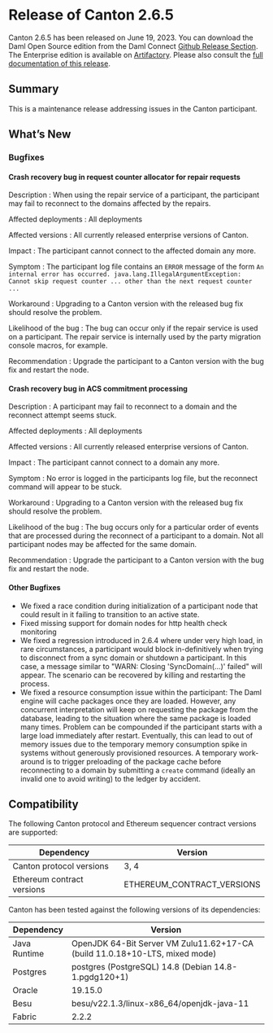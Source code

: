 # Release of Canton 2.6.5

Canton 2.6.5 has been released on June 19, 2023. You can download the Daml Open Source edition from the Daml Connect [Github Release Section](https://github.com/digital-asset/daml/releases/tag/v2.6.5). The Enterprise edition is available on [Artifactory](https://digitalasset.jfrog.io/artifactory/canton-enterprise/canton-enterprise-2.6.5.zip).
Please also consult the [full documentation of this release](https://docs.daml.com/2.6.5/canton/about.html).

## Summary

This is a maintenance release addressing issues in the Canton participant.

## What’s New

### Bugfixes

#### Crash recovery bug in request counter allocator for repair requests

Description
: When using the repair service of a participant, the participant may fail to reconnect to the domains affected by the repairs.

Affected deployments
: All deployments

Affected versions
: All currently released enterprise versions of Canton.

Impact
: The participant cannot connect to the affected domain any more.

Symptom
: The participant log file contains an `ERROR` message of the form
`An internal error has occurred. java.lang.IllegalArgumentException: Cannot skip request counter ... other than the next request counter ...`

Workaround
: Upgrading to a Canton version with the released bug fix should resolve the problem.

Likelihood of the bug
: The bug can occur only if the repair service is used on a participant.
The repair service is internally used by the party migration console macros, for example.

Recommendation
: Upgrade the participant to a Canton version with the bug fix and restart the node.

#### Crash recovery bug in ACS commitment processing

Description
: A participant may fail to reconnect to a domain and the reconnect attempt seems stuck.

Affected deployments
: All deployments

Affected versions
: All currently released enterprise versions of Canton.

Impact
: The participant cannot connect to a domain any more.

Symptom
: No error is logged in the participants log file, but the reconnect command will appear to be stuck.

Workaround
: Upgrading to a Canton version with the released bug fix should resolve the problem.

Likelihood of the bug
: The bug occurs only for a particular order of events that are processed during the reconnect of a participant to a domain.
Not all participant nodes may be affected for the same domain.

Recommendation
: Upgrade the participant to a Canton version with the bug fix and restart the node.


#### Other Bugfixes

- We fixed a race condition during initialization of a participant node that could result in it failing to transition to an active state.
- Fixed missing support for domain nodes for http health check monitoring
- We fixed a regression introduced in 2.6.4 where under very high load, in rare circumstances, a participant would block in-definitively when trying to disconnect from a sync domain or shutdown a participant.
  In this case, a message similar to "WARN: Closing 'SyncDomain(...)' failed" will appear. The scenario can be recovered by killing and restarting the process.
- We fixed a resource consumption issue within the participant: The Daml engine will cache packages
  once they are loaded. However, any concurrent interpretation will keep on requesting the package
  from the database, leading to the situation where the same package is loaded many times.
  Problem can be compounded if the participant starts with a large load immediately after restart.
  Eventually, this can lead to out of memory issues due to the temporary memory consumption spike in systems without generously
  provisioned resources. A temporary work-around is to trigger preloading of the package cache before
  reconnecting to a domain by submitting a `create` command (ideally an invalid one to avoid writing)
  to the ledger by accident.

## Compatibility

The following Canton protocol and Ethereum sequencer contract versions are supported:

| Dependency                 | Version                    |
|----------------------------|----------------------------|
| Canton protocol versions   | 3, 4          |
| Ethereum contract versions | ETHEREUM_CONTRACT_VERSIONS |

Canton has been tested against the following versions of its dependencies:

| Dependency                 | Version                    |
|----------------------------|----------------------------|
| Java Runtime               | OpenJDK 64-Bit Server VM Zulu11.62+17-CA (build 11.0.18+10-LTS, mixed mode)               |
| Postgres                   | postgres (PostgreSQL) 14.8 (Debian 14.8-1.pgdg120+1)           |
| Oracle                     | 19.15.0             |
| Besu                       | besu/v22.1.3/linux-x86_64/openjdk-java-11               |
| Fabric                     | 2.2.2             |

